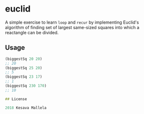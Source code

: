 # euclid

A simple exercise to learn `loop` and `recur` by implementing Euclid's algorithm of finding set of largest same-sized squares into which a reactangle can be divided.


## Usage
```clojure
(biggestSq 20 20)
;; 20
(biggestSq 25 20)
;; 5
(biggestSq 23 17)
;; 1
(biggestSq 230 170)
;; 10

## License

2018 Kesava Mallela